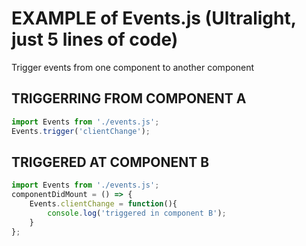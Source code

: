 # EXAMPLE of Events.js (Ultralight, just 5 lines of code)
Trigger events from one component to another component

## TRIGGERRING FROM COMPONENT A

```js
import Events from './events.js';
Events.trigger('clientChange');
```




## TRIGGERED AT COMPONENT B

```js
import Events from './events.js';
componentDidMount = () => {
	Events.clientChange = function(){
        console.log('triggered in component B');
    }
};
```
